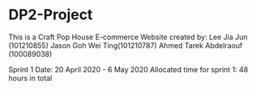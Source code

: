 # DP2-Project
This is a Craft Pop House E-commerce Website created by:
Lee Jia Jun (101210855)
Jason Goh Wei Ting(101210787)
Ahmed Tarek Abdelraouf (100089038)

Sprint 1 Date: 20 April 2020 - 6 May 2020
Allocated time for sprint 1: 48 hours in total
